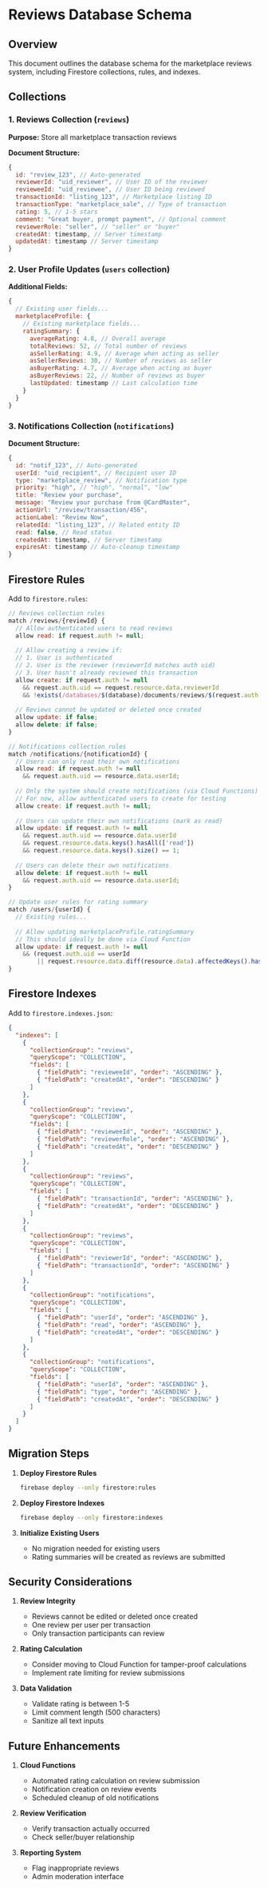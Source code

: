 # Reviews Database Schema

## Overview
This document outlines the database schema for the marketplace reviews system, including Firestore collections, rules, and indexes.

## Collections

### 1. Reviews Collection (`reviews`)

**Purpose:** Store all marketplace transaction reviews

**Document Structure:**
```javascript
{
  id: "review_123", // Auto-generated
  reviewerId: "uid_reviewer", // User ID of the reviewer
  revieweeId: "uid_reviewee", // User ID being reviewed
  transactionId: "listing_123", // Marketplace listing ID
  transactionType: "marketplace_sale", // Type of transaction
  rating: 5, // 1-5 stars
  comment: "Great buyer, prompt payment", // Optional comment
  reviewerRole: "seller", // "seller" or "buyer"
  createdAt: timestamp, // Server timestamp
  updatedAt: timestamp // Server timestamp
}
```

### 2. User Profile Updates (`users` collection)

**Additional Fields:**
```javascript
{
  // Existing user fields...
  marketplaceProfile: {
    // Existing marketplace fields...
    ratingSummary: {
      averageRating: 4.8, // Overall average
      totalReviews: 52, // Total number of reviews
      asSellerRating: 4.9, // Average when acting as seller
      asSellerReviews: 30, // Number of reviews as seller
      asBuyerRating: 4.7, // Average when acting as buyer
      asBuyerReviews: 22, // Number of reviews as buyer
      lastUpdated: timestamp // Last calculation time
    }
  }
}
```

### 3. Notifications Collection (`notifications`)

**Document Structure:**
```javascript
{
  id: "notif_123", // Auto-generated
  userId: "uid_recipient", // Recipient user ID
  type: "marketplace_review", // Notification type
  priority: "high", // "high", "normal", "low"
  title: "Review your purchase",
  message: "Review your purchase from @CardMaster",
  actionUrl: "/review/transaction/456",
  actionLabel: "Review Now",
  relatedId: "listing_123", // Related entity ID
  read: false, // Read status
  createdAt: timestamp, // Server timestamp
  expiresAt: timestamp // Auto-cleanup timestamp
}
```

## Firestore Rules

Add to `firestore.rules`:

```javascript
// Reviews collection rules
match /reviews/{reviewId} {
  // Allow authenticated users to read reviews
  allow read: if request.auth != null;
  
  // Allow creating a review if:
  // 1. User is authenticated
  // 2. User is the reviewer (reviewerId matches auth uid)
  // 3. User hasn't already reviewed this transaction
  allow create: if request.auth != null
    && request.auth.uid == request.resource.data.reviewerId
    && !exists(/databases/$(database)/documents/reviews/$(request.auth.uid + '_' + request.resource.data.transactionId));
  
  // Reviews cannot be updated or deleted once created
  allow update: if false;
  allow delete: if false;
}

// Notifications collection rules
match /notifications/{notificationId} {
  // Users can only read their own notifications
  allow read: if request.auth != null 
    && request.auth.uid == resource.data.userId;
  
  // Only the system should create notifications (via Cloud Functions)
  // For now, allow authenticated users to create for testing
  allow create: if request.auth != null;
  
  // Users can update their own notifications (mark as read)
  allow update: if request.auth != null 
    && request.auth.uid == resource.data.userId
    && request.resource.data.keys().hasAll(['read'])
    && request.resource.data.keys().size() == 1;
  
  // Users can delete their own notifications
  allow delete: if request.auth != null 
    && request.auth.uid == resource.data.userId;
}

// Update user rules for rating summary
match /users/{userId} {
  // Existing rules...
  
  // Allow updating marketplaceProfile.ratingSummary
  // This should ideally be done via Cloud Function
  allow update: if request.auth != null 
    && (request.auth.uid == userId 
        || request.resource.data.diff(resource.data).affectedKeys().hasOnly(['marketplaceProfile.ratingSummary']));
}
```

## Firestore Indexes

Add to `firestore.indexes.json`:

```json
{
  "indexes": [
    {
      "collectionGroup": "reviews",
      "queryScope": "COLLECTION",
      "fields": [
        { "fieldPath": "revieweeId", "order": "ASCENDING" },
        { "fieldPath": "createdAt", "order": "DESCENDING" }
      ]
    },
    {
      "collectionGroup": "reviews",
      "queryScope": "COLLECTION",
      "fields": [
        { "fieldPath": "revieweeId", "order": "ASCENDING" },
        { "fieldPath": "reviewerRole", "order": "ASCENDING" },
        { "fieldPath": "createdAt", "order": "DESCENDING" }
      ]
    },
    {
      "collectionGroup": "reviews",
      "queryScope": "COLLECTION",
      "fields": [
        { "fieldPath": "transactionId", "order": "ASCENDING" },
        { "fieldPath": "createdAt", "order": "DESCENDING" }
      ]
    },
    {
      "collectionGroup": "reviews",
      "queryScope": "COLLECTION",
      "fields": [
        { "fieldPath": "reviewerId", "order": "ASCENDING" },
        { "fieldPath": "transactionId", "order": "ASCENDING" }
      ]
    },
    {
      "collectionGroup": "notifications",
      "queryScope": "COLLECTION",
      "fields": [
        { "fieldPath": "userId", "order": "ASCENDING" },
        { "fieldPath": "read", "order": "ASCENDING" },
        { "fieldPath": "createdAt", "order": "DESCENDING" }
      ]
    },
    {
      "collectionGroup": "notifications",
      "queryScope": "COLLECTION",
      "fields": [
        { "fieldPath": "userId", "order": "ASCENDING" },
        { "fieldPath": "type", "order": "ASCENDING" },
        { "fieldPath": "createdAt", "order": "DESCENDING" }
      ]
    }
  ]
}
```

## Migration Steps

1. **Deploy Firestore Rules**
   ```bash
   firebase deploy --only firestore:rules
   ```

2. **Deploy Firestore Indexes**
   ```bash
   firebase deploy --only firestore:indexes
   ```

3. **Initialize Existing Users**
   - No migration needed for existing users
   - Rating summaries will be created as reviews are submitted

## Security Considerations

1. **Review Integrity**
   - Reviews cannot be edited or deleted once created
   - One review per user per transaction
   - Only transaction participants can review

2. **Rating Calculation**
   - Consider moving to Cloud Function for tamper-proof calculations
   - Implement rate limiting for review submissions

3. **Data Validation**
   - Validate rating is between 1-5
   - Limit comment length (500 characters)
   - Sanitize all text inputs

## Future Enhancements

1. **Cloud Functions**
   - Automated rating calculation on review submission
   - Notification creation on review events
   - Scheduled cleanup of old notifications

2. **Review Verification**
   - Verify transaction actually occurred
   - Check seller/buyer relationship

3. **Reporting System**
   - Flag inappropriate reviews
   - Admin moderation interface
